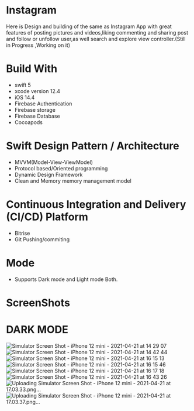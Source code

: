 # Instagram

Here is Design and building of the same as Instagram App with great features of posting pictures and videos,liking commenting and sharing post and follow or unfollow user,as well search and explore view controller.(Still in Progress ,Working on it)


# Build With

* swift 5
* xcode version 12.4
* iOS 14.4
* Firebase Authentication
* Firebase storage
* Firebase Database
* Cocoapods


# Swift Design Pattern / Architecture

* MVVM(Model-View-ViewModel)
* Protocol based/Oriented programming 
* Dynamic Design Framework
* Clean and Memory memory management model

# Continuous Integration and Delivery (CI/CD) Platform

* Bitrise
* Git Pushing/commiting

# Mode
* Supports Dark mode and Light mode Both.

# ScreenShots


# DARK MODE
![Simulator Screen Shot - iPhone 12 mini - 2021-04-21 at 14 29 07](https://user-images.githubusercontent.com/70209068/115621085-08365400-a2c4-11eb-9801-0f95250f1130.png)
![Simulator Screen Shot - iPhone 12 mini - 2021-04-21 at 14 42 44](https://user-images.githubusercontent.com/70209068/115621094-0bc9db00-a2c4-11eb-9117-2ca6682618a3.png)
![Simulator Screen Shot - iPhone 12 mini - 2021-04-21 at 16 15 13](https://user-images.githubusercontent.com/70209068/115621111-0ff5f880-a2c4-11eb-959b-7902c0ed0b4e.png)
![Simulator Screen Shot - iPhone 12 mini - 2021-04-21 at 16 15 46](https://user-images.githubusercontent.com/70209068/115621137-18e6ca00-a2c4-11eb-869a-91cb5f2cce69.png)
![Simulator Screen Shot - iPhone 12 mini - 2021-04-21 at 16 17 18](https://user-images.githubusercontent.com/70209068/115621155-21d79b80-a2c4-11eb-99f0-7a577a613a2f.png)
![Simulator Screen Shot - iPhone 12 mini - 2021-04-21 at 16 43 26](https://user-images.githubusercontent.com/70209068/115621174-2734e600-a2c4-11eb-84fa-f3c366fbd83e.png)
![Uploading Simulator Screen Shot - iPhone 12 mini - 2021-04-21 at 17.03.33.png…]()
![Uploading Simulator Screen Shot - iPhone 12 mini - 2021-04-21 at 17.03.37.png…]()

